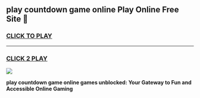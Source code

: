 
## play countdown game online Play Online Free Site 👋
<h3>
<a href="https://download.freeplayer.one?title=play_countdown_game_online&ref=21F">CLICK TO PLAY</a></h3>
<hr>

<h3>
<a href="https://download.freeplayer.one?title=play_countdown_game_online&ref=21F">CLICK 2 PLAY</a>
  
</h3>

<a href="https://download.freeplayer.one?title=play_countdown_game_online&ref=21F"><img src="https://cdnb.artstation.com/p/assets/images/images/032/539/853/original/anto-thomas-button-gif.gif"></a>


**play countdown game online games unblocked: Your Gateway to Fun and Accessible Online Gaming**

